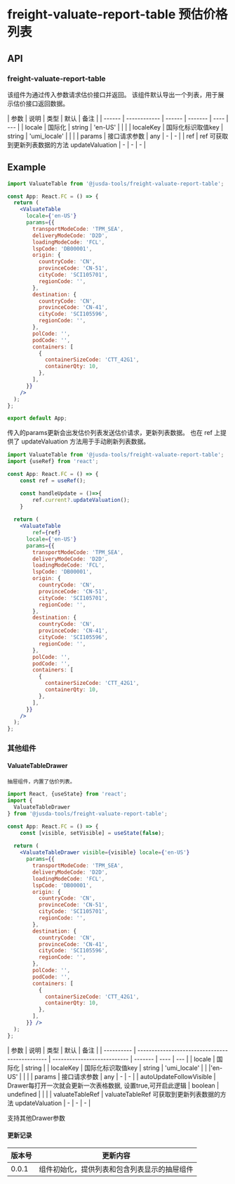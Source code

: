 # freight-valuate-report-table 预估价格列表

## API

### freight-valuate-report-table

该组件为通过传入参数请求估价接口并返回。
该组件默认导出一个列表，用于展示估价接口返回数据。

| 参数   | 说明         | 类型   | 默认    | 备注 |
| ------ | ------------ | ------ | ------- | ---- | --- |
| locale | 国际化       | string | 'en-US' |      |     |
| localeKey | 国际化标识取值key     | string | 'umi_locale' |      |     |
| params | 接口请求参数 | any    | -       | -    |
| ref        | ref 可获取到更新列表数据的方法 updateValuation | -                           | -       | -    |

## Example

```jsx
import ValuateTable from '@jusda-tools/freight-valuate-report-table';

const App: React.FC = () => {
  return (
    <ValuateTable
      locale={'en-US'}
      params={{
        transportModeCode: 'TPM_SEA',
        deliveryModeCode: 'D2D',
        loadingModeCode: 'FCL',
        lspCode: 'DB00001',
        origin: {
          countryCode: 'CN',
          provinceCode: 'CN-51',
          cityCode: 'SCI105701',
          regionCode: '',
        },
        destination: {
          countryCode: 'CN',
          provinceCode: 'CN-41',
          cityCode: 'SCI105596',
          regionCode: '',
        },
        polCode: '',
        podCode: '',
        containers: [
          {
            containerSizeCode: 'CTT_42G1',
            containerQty: 10,
          },
        ],
      }}
    />
  );
};

export default App;
```
传入的params更新会出发估价列表发送估价请求，更新列表数据。
也在 ref 上提供了 updateValuation 方法用于手动刷新列表数据。

```jsx
import ValuateTable from '@jusda-tools/freight-valuate-report-table';
import {useRef} from 'react';

const App: React.FC = () => {
    const ref = useRef();

    const handleUpdate = ()=>{
        ref.current?.updateValuation();
    }
    
  return (
    <ValuateTable
        ref={ref}
      locale={'en-US'}
      params={{
        transportModeCode: 'TPM_SEA',
        deliveryModeCode: 'D2D',
        loadingModeCode: 'FCL',
        lspCode: 'DB00001',
        origin: {
          countryCode: 'CN',
          provinceCode: 'CN-51',
          cityCode: 'SCI105701',
          regionCode: '',
        },
        destination: {
          countryCode: 'CN',
          provinceCode: 'CN-41',
          cityCode: 'SCI105596',
          regionCode: '',
        },
        polCode: '',
        podCode: '',
        containers: [
          {
            containerSizeCode: 'CTT_42G1',
            containerQty: 10,
          },
        ],
      }}
    />
  );
};

```

### 其他组件

#### ValuateTableDrawer

    抽屉组件，内置了估价列表。

```jsx
import React, {useState} from 'react';
import {
  ValuateTableDrawer
} from '@jusda-tools/freight-valuate-report-table';

const App: React.FC = () => {
    const [visible, setVisible] = useState(false);
  
  return (
    <ValuateTableDrawer visible={visible} locale={'en-US'}
      params={{
        transportModeCode: 'TPM_SEA',
        deliveryModeCode: 'D2D',
        loadingModeCode: 'FCL',
        lspCode: 'DB00001',
        origin: {
          countryCode: 'CN',
          provinceCode: 'CN-51',
          cityCode: 'SCI105701',
          regionCode: '',
        },
        destination: {
          countryCode: 'CN',
          provinceCode: 'CN-41',
          cityCode: 'SCI105596',
          regionCode: '',
        },
        polCode: '',
        podCode: '',
        containers: [
          {
            containerSizeCode: 'CTT_42G1',
            containerQty: 10,
          },
        ],
      }} />
  );
};
```

| 参数       | 说明                                           | 类型                        | 默认    | 备注 |
| ---------- | ---------------------------------------------- | --------------------------- | ------- | ---- | --- |
| locale     | 国际化                                         | string                      | 
| localeKey | 国际化标识取值key     | string | 'umi_locale' |      |     |'en-US' |      |     |
| params | 接口请求参数 | any    | -       | -    |
| autoUpdateFollowVisible     |       Drawer每打开一次就会更新一次表格数据, 设置true,可开启此逻辑    | boolean     | undefined |      |     |
| valuateTableRef       | valuateTableRef 可获取到更新列表数据的方法 updateValuation | -                           | -       | -    |

支持其他Drawer参数
#### 更新记录

| 版本号 | 更新内容                                      |
| ------ | --------------------------------------------- |
| 0.0.1  | 组件初始化，提供列表和包含列表显示的抽屉组件 |
